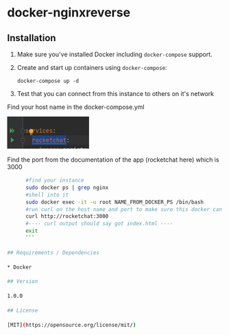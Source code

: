 # docker-nginxreverse
 
## Installation

1. Make sure you've installed Docker including `docker-compose` support.

2. Create and start up containers using `docker-compose`:

    ```
    docker-compose up -d
    ```
3. Test that you can connect from this instance to others on it's network

Find your host name in the docker-compose.yml 

   ![img.png](img.png)   
 
Find the port from the documentation of the app (rocketchat here) which is 3000
```bash
      #find your instance
      sudo docker ps | grep nginx
      #shell into it 
      sudo docker exec -it -u root NAME_FROM_DOCKER_PS /bin/bash
      #run curl on the host name and port to make sure this docker can see it 
      curl http://rocketchat:3000 
      #---- curl output should say got index.html ----
      exit
      ```
   
## Requirements / Dependencies

* Docker

## Version

1.0.0

## License

[MIT](https://opensource.org/license/mit/)
